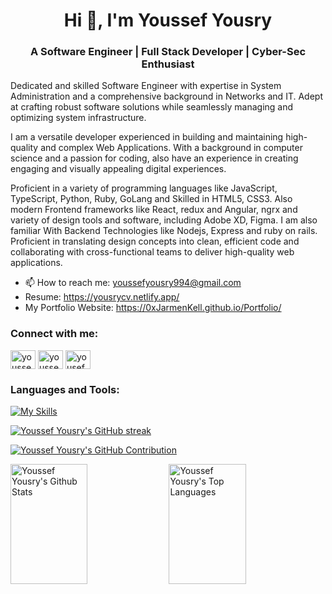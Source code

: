 <h1 align="center">Hi 👋, I'm Youssef Yousry</h1>
<h3 align="center">A Software Engineer | Full Stack Developer | Cyber-Sec Enthusiast</h3>

<p>
  Dedicated and skilled Software Engineer with expertise in System Administration and a comprehensive background in Networks and IT. Adept at crafting robust software solutions while seamlessly managing and optimizing system infrastructure. 
</p>
<p>
I am a versatile developer experienced in building and maintaining high-quality and complex Web Applications. With a background in computer science and a passion for coding, also have an experience in creating engaging and visually appealing digital experiences. 
</p>
<p>
Proficient in a variety of programming languages like JavaScript, TypeScript, Python, Ruby, GoLang and Skilled in HTML5, CSS3. Also modern Frontend frameworks like React, redux and Angular, ngrx and variety of design tools and software, including Adobe XD, Figma. I am also familiar With Backend Technologies like Nodejs, Express and ruby on rails. Proficient in translating design concepts into clean, efficient code and collaborating with cross-functional teams to deliver high-quality web applications.
</p>

- 📫 How to reach me: youssefyousry994@gmail.com
- Resume: https://yousrycv.netlify.app/
- My Portfolio Website: https://0xJarmenKell.github.io/Portfolio/

<h3 align="left">Connect with me:</h3>
<p align="left">
<a href="https://linkedin.com/in/youssefyousry94" target="blank"><img align="center" src="https://raw.githubusercontent.com/rahuldkjain/github-profile-readme-generator/master/src/images/icons/Social/linked-in-alt.svg" alt="youssefyousry94" height="30" width="40" /></a>
<a href="https://fb.com/youssef.yousry.94" target="blank"><img align="center" src="https://raw.githubusercontent.com/rahuldkjain/github-profile-readme-generator/master/src/images/icons/Social/facebook.svg" alt="youssef.yousry.94" height="30" width="40" /></a>
<a href="https://instagram.com/0xJarmenKell" target="blank"><img align="center" src="https://raw.githubusercontent.com/rahuldkjain/github-profile-readme-generator/master/src/images/icons/Social/instagram.svg" alt="yousef_yousry94" height="30" width="40" /></a>
</p>


<h3 align="left">Languages and Tools:</h3>

[![My Skills](https://skillicons.dev/icons?i=redux,react,ts,js,php,ruby,rails,bash,powershell,jenkins,linux,git,docker,angular,html,css,scss,bootstrap,tailwindcss,webpack,vite,vscode,figma,nodejs,express,mongodb)](https://skillicons.dev)

<p>
  <a href="https://github.com/0xJarmenKell">
    <img src="https://github-readme-streak-stats.herokuapp.com/?user=0xJarmenKell&theme=radical&border=7F3FBF&background=0D1117" alt="Youssef Yousry's GitHub streak"/>
  </a>
</p>
 
<p>
  <a href="https://github.com/0xJarmenKell">
    <img src="https://github-profile-summary-cards.vercel.app/api/cards/profile-details?username=0xJarmenKell&theme=radical" alt="Youssef Yousry's GitHub Contribution"/>
  </a>
</p>

<a> 
    <a href="https://github.com/0xJarmenKell"><img alt="Youssef Yousry's Github Stats" src="https://denvercoder1-github-readme-stats.vercel.app/api?username=0xJarmenKell&show_icons=true&count_private=true&theme=react&border_color=7F3FBF&bg_color=0D1117&title_color=F85D7F&icon_color=F8D866" height="192px" width="49.5%"/></a>
  <a href="https://github.com/0xJarmenKell"><img alt="Youssef Yousry's Top Languages" src="https://denvercoder1-github-readme-stats.vercel.app/api/top-langs/?username=0xJarmenKell&langs_count=8&layout=compact&theme=react&border_color=7F3FBF&bg_color=0D1117&title_color=F85D7F&icon_color=F8D866" height="192px" width="49.5%"/></a>
  <br/>
</a>


